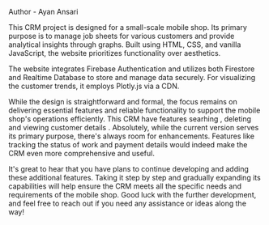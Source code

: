 Author - Ayan Ansari
<p>
    This CRM project is designed for a small-scale mobile shop. Its primary purpose is to manage job sheets for various customers and provide analytical insights through graphs. 
    Built using HTML, CSS, and vanilla JavaScript, the website prioritizes functionality over aesthetics.

The website integrates Firebase Authentication and utilizes both Firestore and Realtime Database to store and manage data securely. 
For visualizing the customer trends, it employs Plotly.js via a CDN.

While the design is straightforward and formal, the focus remains on delivering essential features and reliable functionality to support the mobile shop's operations efficiently.
This CRM have features searhing , deleting and viewing customer details .
Absolutely, while the current version serves its primary purpose, there's always room for enhancements. Features like tracking the status of work and payment details would indeed make the CRM even more comprehensive and useful.

It's great to hear that you have plans to continue developing and adding these additional features. Taking it step by step and gradually expanding its capabilities will help ensure the CRM meets all the specific needs and requirements of the mobile shop. Good luck with the further development, and feel free to reach out if you need any assistance or ideas along the way!














</p>
